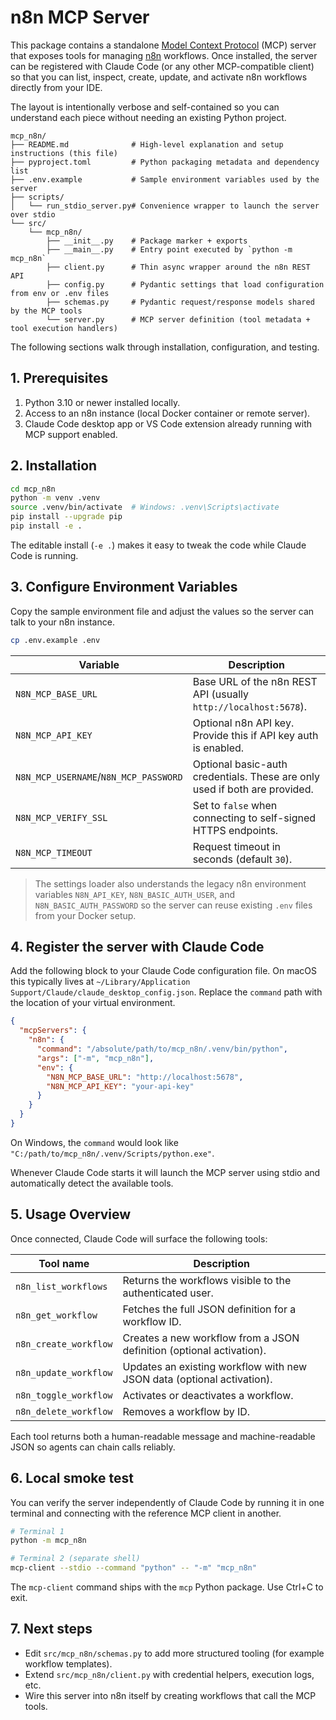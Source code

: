 # n8n MCP Server

This package contains a standalone [Model Context Protocol](https://modelcontextprotocol.io/) (MCP)
server that exposes tools for managing [n8n](https://n8n.io/) workflows. Once installed, the server
can be registered with Claude Code (or any other MCP-compatible client) so that you can list,
inspect, create, update, and activate n8n workflows directly from your IDE.

The layout is intentionally verbose and self-contained so you can understand each piece without
needing an existing Python project.

```
mcp_n8n/
├── README.md              # High-level explanation and setup instructions (this file)
├── pyproject.toml         # Python packaging metadata and dependency list
├── .env.example           # Sample environment variables used by the server
├── scripts/
│   └── run_stdio_server.py# Convenience wrapper to launch the server over stdio
└── src/
    └── mcp_n8n/
        ├── __init__.py    # Package marker + exports
        ├── __main__.py    # Entry point executed by `python -m mcp_n8n`
        ├── client.py      # Thin async wrapper around the n8n REST API
        ├── config.py      # Pydantic settings that load configuration from env or .env files
        ├── schemas.py     # Pydantic request/response models shared by the MCP tools
        └── server.py      # MCP server definition (tool metadata + tool execution handlers)
```

The following sections walk through installation, configuration, and testing.

## 1. Prerequisites

1. Python 3.10 or newer installed locally.
2. Access to an n8n instance (local Docker container or remote server).
3. Claude Code desktop app or VS Code extension already running with MCP support enabled.

## 2. Installation

```bash
cd mcp_n8n
python -m venv .venv
source .venv/bin/activate  # Windows: .venv\Scripts\activate
pip install --upgrade pip
pip install -e .
```

The editable install (`-e .`) makes it easy to tweak the code while Claude Code is running.

## 3. Configure Environment Variables

Copy the sample environment file and adjust the values so the server can talk to your n8n instance.

```bash
cp .env.example .env
```

| Variable | Description |
| --- | --- |
| `N8N_MCP_BASE_URL` | Base URL of the n8n REST API (usually `http://localhost:5678`). |
| `N8N_MCP_API_KEY` | Optional n8n API key. Provide this if API key auth is enabled. |
| `N8N_MCP_USERNAME`/`N8N_MCP_PASSWORD` | Optional basic-auth credentials. These are only used if both are provided. |
| `N8N_MCP_VERIFY_SSL` | Set to `false` when connecting to self-signed HTTPS endpoints. |
| `N8N_MCP_TIMEOUT` | Request timeout in seconds (default `30`). |

> The settings loader also understands the legacy n8n environment variables `N8N_API_KEY`,
> `N8N_BASIC_AUTH_USER`, and `N8N_BASIC_AUTH_PASSWORD` so the server can reuse existing `.env`
> files from your Docker setup.

## 4. Register the server with Claude Code

Add the following block to your Claude Code configuration file. On macOS this typically lives at
`~/Library/Application Support/Claude/claude_desktop_config.json`. Replace the `command` path with
the location of your virtual environment.

```json
{
  "mcpServers": {
    "n8n": {
      "command": "/absolute/path/to/mcp_n8n/.venv/bin/python",
      "args": ["-m", "mcp_n8n"],
      "env": {
        "N8N_MCP_BASE_URL": "http://localhost:5678",
        "N8N_MCP_API_KEY": "your-api-key"
      }
    }
  }
}
```

On Windows, the `command` would look like
`"C:/path/to/mcp_n8n/.venv/Scripts/python.exe"`.

Whenever Claude Code starts it will launch the MCP server using stdio and automatically detect the
available tools.

## 5. Usage Overview

Once connected, Claude Code will surface the following tools:

| Tool name | Description |
| --- | --- |
| `n8n_list_workflows` | Returns the workflows visible to the authenticated user. |
| `n8n_get_workflow` | Fetches the full JSON definition for a workflow ID. |
| `n8n_create_workflow` | Creates a new workflow from a JSON definition (optional activation). |
| `n8n_update_workflow` | Updates an existing workflow with new JSON data (optional activation). |
| `n8n_toggle_workflow` | Activates or deactivates a workflow. |
| `n8n_delete_workflow` | Removes a workflow by ID. |

Each tool returns both a human-readable message and machine-readable JSON so agents can chain calls
reliably.

## 6. Local smoke test

You can verify the server independently of Claude Code by running it in one terminal and connecting
with the reference MCP client in another.

```bash
# Terminal 1
python -m mcp_n8n

# Terminal 2 (separate shell)
mcp-client --stdio --command "python" -- "-m" "mcp_n8n"
```

The `mcp-client` command ships with the `mcp` Python package. Use Ctrl+C to exit.

## 7. Next steps

* Edit `src/mcp_n8n/schemas.py` to add more structured tooling (for example workflow templates).
* Extend `src/mcp_n8n/client.py` with credential helpers, execution logs, etc.
* Wire this server into n8n itself by creating workflows that call the MCP tools.

